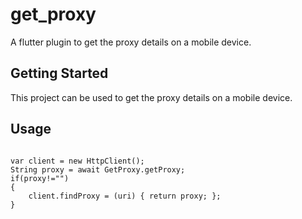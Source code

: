 # get_proxy

A flutter plugin to get the proxy details on a mobile device.

## Getting Started

This project can be used to get the proxy details on a mobile device.

## Usage

```import 'package:get_proxy/get_proxy.dart';

var client = new HttpClient();
String proxy = await GetProxy.getProxy;
if(proxy!="")
{
    client.findProxy = (uri) { return proxy; };
}
```
